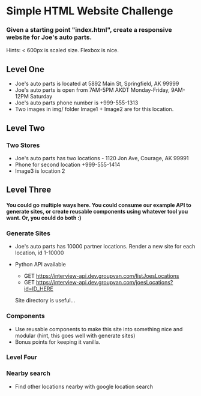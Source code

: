 # Simple HTML Website Challenge

### Given a starting point "index.html", create a responsive website for Joe's auto parts.

Hints:
< 600px is scaled size. Flexbox is nice.

## Level One

- Joe's auto parts is located at 5892 Main St, Springfield, AK 99999
- Joe's auto parts is open from 7AM-5PM AKDT Monday-Friday, 9AM-12PM Saturday
- Joe's auto parts phone number is +999-555-1313
- Two images in img/ folder Image1 + Image2 are for this location.

## Level Two

### Two Stores

- Joe's auto parts has two locations - 1120 Jon Ave, Courage, AK 99991 
- Phone for second location +999-555-1414
- Image3 is location 2

## Level Three
#### You could go multiple ways here. You could consume our example API to generate sites, or create reusable components using whatever tool you want. Or, you could do both :)

### Generate Sites
- Joe's auto parts has 10000 partner locations. Render a new site for each location, id 1-10000
- Python API available
  - GET https://interview-api.dev.groupvan.com/listJoesLocations
  - GET https://interview-api.dev.groupvan.com/joesLocations?id=ID_HERE
  
  Site directory is useful...
 
### Components
- Use reusable components to make this site into something nice and modular (hint, this goes well with generate sites)
- Bonus points for keeping it vanilla.

### Level Four

### Nearby search

- Find other locations nearby with google location search

